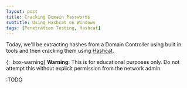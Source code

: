 ```yaml
---
layout: post
title: Cracking Domain Passwords
subtitle: Using Hashcat on Windows
tags: [Penetration Testing, Hashcat]
---
```


Today, we'll be extracting hashes from a Domain Controller using built in tools and then cracking them using [Hashcat](https://hashcat.net/hashcat/).

{: .box-warning}
**Warning:** This is for educational purposes only. Do not attempt this without explicit permission from the network admin.

:TODO
